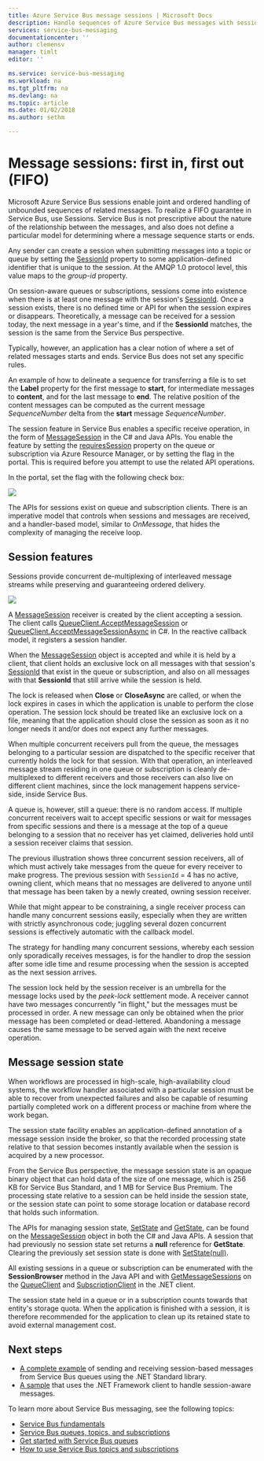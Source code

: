 ```yaml
---
title: Azure Service Bus message sessions | Microsoft Docs
description: Handle sequences of Azure Service Bus messages with sessions.
services: service-bus-messaging
documentationcenter: ''
author: clemensv
manager: timlt
editor: ''

ms.service: service-bus-messaging
ms.workload: na
ms.tgt_pltfrm: na
ms.devlang: na
ms.topic: article
ms.date: 01/02/2018
ms.author: sethm

---
```


# Message sessions: first in, first out (FIFO) 

Microsoft Azure Service Bus sessions enable joint and ordered handling of unbounded sequences of related messages. To realize a FIFO guarantee in Service Bus, use Sessions. Service Bus is not prescriptive about the nature of the relationship between the messages, and also does not define a particular model for determining where a message sequence starts or ends.

Any sender can create a session when submitting messages into a topic or queue by setting the [SessionId](/dotnet/api/microsoft.azure.servicebus.message.sessionid#Microsoft_Azure_ServiceBus_Message_SessionId) property to some application-defined identifier that is unique to the session. At the AMQP 1.0 protocol level, this value maps to the *group-id* property.

On session-aware queues or subscriptions, sessions come into existence when there is at least one message with the session's [SessionId](/dotnet/api/microsoft.azure.servicebus.message.sessionid#Microsoft_Azure_ServiceBus_Message_SessionId). Once a session exists, there is no defined time or API for when the session expires or disappears. Theoretically, a message can be received for a session today, the next message in a year's time, and if the **SessionId** matches, the session is the same from the Service Bus perspective.

Typically, however, an application has a clear notion of where a set of related messages starts and ends. Service Bus does not set any specific rules.

An example of how to delineate a sequence for transferring a file is to set the **Label** property for the first message to **start**, for intermediate messages to **content**, and for the last message to **end**. The relative position of the content messages can be computed as the current message *SequenceNumber* delta from the **start** message *SequenceNumber*.

The session feature in Service Bus enables a specific receive operation, in the form of [MessageSession](/dotnet/api/microsoft.servicebus.messaging.messagesession) in the C# and Java APIs. You enable the feature by setting the [requiresSession](/azure/templates/microsoft.servicebus/namespaces/queues#property-values) property on the queue or subscription via Azure Resource Manager, or by setting the flag in the portal. This is required before you attempt to use the related API operations.

In the portal, set the flag with the following check box:

![][2]

The APIs for sessions exist on queue and subscription clients. There is an imperative model that controls when sessions and messages are received, and a handler-based model, similar to *OnMessage*, that hides the complexity of managing the receive loop.

## Session features

Sessions provide concurrent de-multiplexing of interleaved message streams while preserving and guaranteeing ordered delivery.

![][1]

A [MessageSession](/dotnet/api/microsoft.servicebus.messaging.messagesession) receiver is created by the client accepting a session. The client calls [QueueClient.AcceptMessageSession](/dotnet/api/microsoft.servicebus.messaging.queueclient.acceptmessagesession#Microsoft_ServiceBus_Messaging_QueueClient_AcceptMessageSession) or [QueueClient.AcceptMessageSessionAsync](/dotnet/api/microsoft.servicebus.messaging.queueclient.acceptmessagesessionasync#Microsoft_ServiceBus_Messaging_QueueClient_AcceptMessageSessionAsync) in C#. In the reactive callback model, it registers a session handler.

When the [MessageSession](/dotnet/api/microsoft.servicebus.messaging.messagesession) object is accepted and while it is held by a client, that client holds an exclusive lock on all messages with that session's [SessionId](/en-us/dotnet/api/microsoft.servicebus.messaging.messagesession.sessionid#Microsoft_ServiceBus_Messaging_MessageSession_SessionId) that exist in the queue or subscription, and also on all messages with that **SessionId** that still arrive while the session is held.

The lock is released when **Close** or **CloseAsync** are called, or when the lock expires in cases in which the application is unable to perform the close operation. The session lock should be treated like an exclusive lock on a file, meaning that the application should close the session as soon as it no longer needs it and/or does not expect any further messages.

When multiple concurrent receivers pull from the queue, the messages belonging to a particular session are dispatched to the specific receiver that currently holds the lock for that session. With that operation, an interleaved message stream residing in one queue or subscription is cleanly de-multiplexed to different receivers and those receivers can also live on different client machines, since the lock management happens service-side, inside Service Bus.

A queue is, however, still a queue: there is no random access. If multiple concurrent receivers wait to accept specific sessions or wait for messages from specific sessions and there is a message at the top of a queue belonging to a session that no receiver has yet claimed, deliveries hold until a session receiver claims that session.

The previous illustration shows three concurrent session receivers, all of which must actively take messages from the queue for every receiver to make progress. The previous session with `SessionId` = 4 has no active, owning client, which means that no messages are delivered to anyone until that message has been taken by a newly created, owning session receiver.

While that might appear to be constraining, a single receiver process can handle many concurrent sessions easily, especially when they are written with strictly asynchronous code; juggling several dozen concurrent sessions is effectively automatic with the callback model.

The strategy for handling many concurrent sessions, whereby each session only sporadically receives messages, is for the handler to drop the session after some idle time and resume processing when the session is accepted as the next session arrives.

The session lock held by the session receiver is an umbrella for the message locks used by the *peek-lock* settlement mode. A receiver cannot have two messages concurrently "in flight," but the messages must be processed in order. A new message can only be obtained when the prior message has been completed or dead-lettered. Abandoning a message causes the same message to be served again with the next receive operation.

## Message session state

When workflows are processed in high-scale, high-availability cloud systems, the workflow handler associated with a particular session must be able to recover from unexpected failures and also be capable of resuming partially completed work on a different process or machine from where the work began.

The session state facility enables an application-defined annotation of a message session inside the broker, so that the recorded processing state relative to that session becomes instantly available when the session is acquired by a new processor.

From the Service Bus perspective, the message session state is an opaque binary object that can hold data of the size of one message, which is 256 KB for Service Bus Standard, and 1 MB for Service Bus Premium. The processing state relative to a session can be held inside the session state, or the session state can point to some storage location or database record that holds such information.

The APIs for managing session state, [SetState](/dotnet/api/microsoft.servicebus.messaging.messagesession.setstate#Microsoft_ServiceBus_Messaging_MessageSession_SetState_System_IO_Stream_) and [GetState](/dotnet/api/microsoft.servicebus.messaging.messagesession.getstate#Microsoft_ServiceBus_Messaging_MessageSession_GetState), can be found on the [MessageSession](/dotnet/api/microsoft.servicebus.messaging.messagesession) object in both the C# and Java APIs. A session that had previously no session state set returns a **null** reference for **GetState**. Clearing the previously set session state is done with [SetState(null)](/dotnet/api/microsoft.servicebus.messaging.messagesession.setstate#Microsoft_ServiceBus_Messaging_MessageSession_SetState_System_IO_Stream_).

All existing sessions in a queue or subscription can be enumerated with the **SessionBrowser** method in the Java API and with [GetMessageSessions](/dotnet/api/microsoft.servicebus.messaging.queueclient.getmessagesessions#Microsoft_ServiceBus_Messaging_QueueClient_GetMessageSessions) on the [QueueClient](/dotnet/api/microsoft.azure.servicebus.queueclient) and [SubscriptionClient](/dotnet/api/microsoft.azure.servicebus.subscriptionclient) in the .NET client.

The session state held in a queue or in a subscription counts towards that entity's storage quota. When the application is finished with a session, it is therefore recommended for the application to clean up its retained state to avoid external management cost.

## Next steps

- [A complete example](https://github.com/Azure/azure-service-bus/tree/master/samples/DotNet/GettingStarted/Microsoft.Azure.ServiceBus/BasicSendReceiveUsingQueueClient) of sending and receiving session-based messages from Service Bus queues using the .NET Standard library.
- [A sample](https://github.com/Azure/azure-service-bus/tree/master/samples/DotNet/Microsoft.ServiceBus.Messaging/Sessions) that uses the .NET Framework client to handle session-aware messages. 

To learn more about Service Bus messaging, see the following topics:

* [Service Bus fundamentals](service-bus-fundamentals-hybrid-solutions.md)
* [Service Bus queues, topics, and subscriptions](service-bus-queues-topics-subscriptions.md)
* [Get started with Service Bus queues](service-bus-dotnet-get-started-with-queues.md)
* [How to use Service Bus topics and subscriptions](service-bus-dotnet-how-to-use-topics-subscriptions.md)

[1]: ./media/message-sessions/sessions.png
[2]: ./media/message-sessions/queue-sessions.png